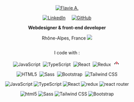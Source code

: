 <!--
**Flavie-A/flavie-a** is a ✨ _special_ ✨ repository because its `README.md` (this file) appears on your GitHub profile.
-->

<div align="center">
  <a href="https://flavie-a.fr" target="_blank">
    <img src="https://flavie-a.fr/img/logo.svg" alt="Flavie A." width="120">
  </a>
  <p>
    <a href="https://www.linkedin.com/in/flavie-andr%C3%A9-37500065" target="_blank"><img src="https://cdn.jsdelivr.net/npm/simple-icons/icons/linkedin.svg" alt="LinkedIn" width="20"></a>
    &nbsp;&nbsp;&nbsp;
    <a href="https://github.com/Flavie-A" target="_blank"><img src="https://cdn.jsdelivr.net/npm/simple-icons/icons/github.svg" alt="GitHub" width="20"></a>
  </p>

  **Webdesigner & front-end developer**
  
<p align="center">
  Rhône-Alpes, France <img src="https://cdn-icons-png.flaticon.com/512/197/197560.png" width="13">
</p>

##

<p></p>
  <p>I code with :</p>
  <p>
  <img src="https://cdn.jsdelivr.net/gh/devicons/devicon/icons/javascript/javascript-original.svg" alt="JavaScript" width="20">&nbsp;
  <img src="https://cdn.jsdelivr.net/gh/devicons/devicon/icons/typescript/typescript-original.svg" alt="TypeScript" width="20">&nbsp;
  <img src="https://cdn.jsdelivr.net/gh/devicons/devicon/icons/react/react-original.svg" alt="React" width="20">&nbsp;
  <img src="https://cdn.jsdelivr.net/gh/devicons/devicon/icons/redux/redux-original.svg" alt="Redux" width="20">&nbsp;
  <img src="https://raw.githubusercontent.com/github/explore/main/topics/react-router/react-router.png" alt="React Router" width="20">&nbsp;
  <p></p>
  <img src="https://cdn.jsdelivr.net/gh/devicons/devicon/icons/html5/html5-original.svg" alt="HTML5" width="20">&nbsp;
  <img src="https://cdn.jsdelivr.net/gh/devicons/devicon/icons/sass/sass-original.svg" alt="Sass" width="20">&nbsp;
  <img src="https://cdn.jsdelivr.net/gh/devicons/devicon/icons/bootstrap/bootstrap-original.svg" alt="Bootstrap" width="20">&nbsp;
  <img src="https://cdn.jsdelivr.net/gh/devicons/devicon/icons/tailwindcss/tailwindcss-original.svg" alt="Tailwind CSS" width="20">
  </p>
<p dir="auto">
<img alt="JavaScript" src="https://img.shields.io/badge/JavaScript-323330?style=for-the-badge&amp;logo=javascript&amp;logoColor=F7DF1E" style="max-width: 100%;">
<img alt="TypeScript" src="https://img.shields.io/badge/-TypeScript-007ACC?style=for-the-badge&amp;logo=typescript&amp;logoColor=white" style="max-width: 100%;">
<img alt="React" src="https://img.shields.io/badge/-React-45b8d8?style=for-the-badge&amp;logo=react&amp;logoColor=white" style="max-width: 100%;">
<img alt="redux" src="https://img.shields.io/badge/-Redux-764ABC?style=for-the-badge&amp;logo=redux&amp;logoColor=white" style="max-width: 100%;">
<img alt="react router" src="https://img.shields.io/badge/React_Router-CA4245?style=for-the-badge&amp;logo=react-router&amp;logoColor=white" style="max-width: 100%;">
</p>
<p dir="auto">
<img alt="html5" src="https://img.shields.io/badge/-HTML5-E34F26?style=for-the-badge&amp;logo=html5&amp;logoColor=white" style="max-width: 100%;">
<img alt="Sass" src="https://img.shields.io/badge/-Sass-CC6699?style=for-the-badge&amp;logo=sass&amp;logoColor=white" style="max-width: 100%;">
<img alt="Tailwind CSS" src="https://img.shields.io/badge/-Tailwind%20CSS-38B2AC?style=for-the-badge&logo=tailwind-css&logoColor=white" style="max-width: 100%;">
<img alt="Bootstrap" src="https://img.shields.io/badge/-Bootstrap-7952B3?style=for-the-badge&logo=bootstrap&logoColor=white" style="max-width: 100%;">
</p>
</div>
